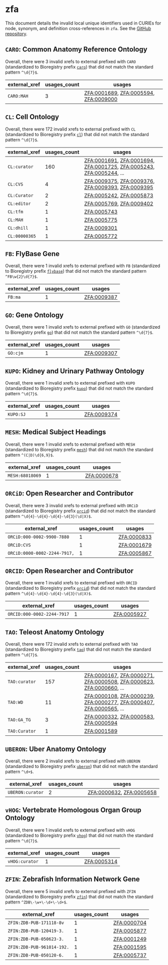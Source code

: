 # zfa

This document details the invalid local unique identifiers used in CURIEs
for node, synonym, and definition cross-references in `zfa`. See the [GitHub repository](https://github.com/cerivs/zebrafish-anatomical-ontology).


## `CARO`: Common Anatomy Reference Ontology

Overall, there were 3 invalid
xrefs to external prefixed with `CARO` (standardized to Bioregistry
prefix [`caro`](https://bioregistry.io/caro)) that
did not match the standard pattern `^\d{7}$`.

| external_xref   |   usages_count | usages                                                                                                                                                                          |
|-----------------|----------------|---------------------------------------------------------------------------------------------------------------------------------------------------------------------------------|
| `CARO:MAH`      |              3 | [ZFA:0001689](http://purl.obolibrary.org/obo/ZFA_0001689), [ZFA:0005594](http://purl.obolibrary.org/obo/ZFA_0005594), [ZFA:0009000](http://purl.obolibrary.org/obo/ZFA_0009000) |

## `CL`: Cell Ontology

Overall, there were 172 invalid
xrefs to external prefixed with `CL` (standardized to Bioregistry
prefix [`cl`](https://bioregistry.io/cl)) that
did not match the standard pattern `^\d{7}$`.

| external_xref   |   usages_count | usages                                                                                                                                                                                                                                                                                                     |
|-----------------|----------------|------------------------------------------------------------------------------------------------------------------------------------------------------------------------------------------------------------------------------------------------------------------------------------------------------------|
| `CL:curator`    |            160 | [ZFA:0001691](http://purl.obolibrary.org/obo/ZFA_0001691), [ZFA:0001694](http://purl.obolibrary.org/obo/ZFA_0001694), [ZFA:0001725](http://purl.obolibrary.org/obo/ZFA_0001725), [ZFA:0005243](http://purl.obolibrary.org/obo/ZFA_0005243), [ZFA:0005244](http://purl.obolibrary.org/obo/ZFA_0005244), ... |
| `CL:CVS`        |              4 | [ZFA:0009375](http://purl.obolibrary.org/obo/ZFA_0009375), [ZFA:0009376](http://purl.obolibrary.org/obo/ZFA_0009376), [ZFA:0009393](http://purl.obolibrary.org/obo/ZFA_0009393), [ZFA:0009395](http://purl.obolibrary.org/obo/ZFA_0009395)                                                                 |
| `CL:Curator`    |              2 | [ZFA:0005242](http://purl.obolibrary.org/obo/ZFA_0005242), [ZFA:0005873](http://purl.obolibrary.org/obo/ZFA_0005873)                                                                                                                                                                                       |
| `CL:editor`     |              2 | [ZFA:0005769](http://purl.obolibrary.org/obo/ZFA_0005769), [ZFA:0009402](http://purl.obolibrary.org/obo/ZFA_0009402)                                                                                                                                                                                       |
| `CL:tfm`        |              1 | [ZFA:0005743](http://purl.obolibrary.org/obo/ZFA_0005743)                                                                                                                                                                                                                                                  |
| `CL:MAH`        |              1 | [ZFA:0005775](http://purl.obolibrary.org/obo/ZFA_0005775)                                                                                                                                                                                                                                                  |
| `CL:dhill`      |              1 | [ZFA:0009301](http://purl.obolibrary.org/obo/ZFA_0009301)                                                                                                                                                                                                                                                  |
| `CL:00000365`   |              1 | [ZFA:0005772](http://purl.obolibrary.org/obo/ZFA_0005772)                                                                                                                                                                                                                                                  |

## `FB`: FlyBase Gene

Overall, there were 1 invalid
xrefs to external prefixed with `FB` (standardized to Bioregistry
prefix [`flybase`](https://bioregistry.io/flybase)) that
did not match the standard pattern `^FB\w{2}\d{7}$`.

| external_xref   |   usages_count | usages                                                    |
|-----------------|----------------|-----------------------------------------------------------|
| `FB:ma`         |              1 | [ZFA:0009387](http://purl.obolibrary.org/obo/ZFA_0009387) |

## `GO`: Gene Ontology

Overall, there were 1 invalid
xrefs to external prefixed with `GO` (standardized to Bioregistry
prefix [`go`](https://bioregistry.io/go)) that
did not match the standard pattern `^\d{7}$`.

| external_xref   |   usages_count | usages                                                    |
|-----------------|----------------|-----------------------------------------------------------|
| `GO:cjm`        |              1 | [ZFA:0009307](http://purl.obolibrary.org/obo/ZFA_0009307) |

## `KUPO`: Kidney and Urinary Pathway Ontology

Overall, there were 1 invalid
xrefs to external prefixed with `KUPO` (standardized to Bioregistry
prefix [`kupo`](https://bioregistry.io/kupo)) that
did not match the standard pattern `^\d{7}$`.

| external_xref   |   usages_count | usages                                                    |
|-----------------|----------------|-----------------------------------------------------------|
| `KUPO:SJ`       |              1 | [ZFA:0009374](http://purl.obolibrary.org/obo/ZFA_0009374) |

## `MESH`: Medical Subject Headings

Overall, there were 1 invalid
xrefs to external prefixed with `MESH` (standardized to Bioregistry
prefix [`mesh`](https://bioregistry.io/mesh)) that
did not match the standard pattern `^(C|D)\d{6,9}$`.

| external_xref   |   usages_count | usages                                                    |
|-----------------|----------------|-----------------------------------------------------------|
| `MESH:68018069` |              1 | [ZFA:0000678](http://purl.obolibrary.org/obo/ZFA_0000678) |

## `ORCiD`: Open Researcher and Contributor

Overall, there were 3 invalid
xrefs to external prefixed with `ORCiD` (standardized to Bioregistry
prefix [`orcid`](https://bioregistry.io/orcid)) that
did not match the standard pattern `^\d{4}-\d{4}-\d{4}-\d{3}(\d|X)$`.

| external_xref                |   usages_count | usages                                                    |
|------------------------------|----------------|-----------------------------------------------------------|
| `ORCiD:000-0002-9900-7880`   |              1 | [ZFA:0000833](http://purl.obolibrary.org/obo/ZFA_0000833) |
| `ORCiD:CVS`                  |              1 | [ZFA:0001679](http://purl.obolibrary.org/obo/ZFA_0001679) |
| `ORCiD:0000-0002-2244-7917,` |              1 | [ZFA:0005867](http://purl.obolibrary.org/obo/ZFA_0005867) |

## `ORCID`: Open Researcher and Contributor

Overall, there were 1 invalid
xrefs to external prefixed with `ORCID` (standardized to Bioregistry
prefix [`orcid`](https://bioregistry.io/orcid)) that
did not match the standard pattern `^\d{4}-\d{4}-\d{4}-\d{3}(\d|X)$`.

| external_xref              |   usages_count | usages                                                    |
|----------------------------|----------------|-----------------------------------------------------------|
| `ORCID:000-0002-2244-7917` |              1 | [ZFA:0005927](http://purl.obolibrary.org/obo/ZFA_0005927) |

## `TAO`: Teleost Anatomy Ontology

Overall, there were 172 invalid
xrefs to external prefixed with `TAO` (standardized to Bioregistry
prefix [`tao`](https://bioregistry.io/tao)) that
did not match the standard pattern `^\d{7}$`.

| external_xref   |   usages_count | usages                                                                                                                                                                                                                                                                                                     |
|-----------------|----------------|------------------------------------------------------------------------------------------------------------------------------------------------------------------------------------------------------------------------------------------------------------------------------------------------------------|
| `TAO:curator`   |            157 | [ZFA:0000167](http://purl.obolibrary.org/obo/ZFA_0000167), [ZFA:0000271](http://purl.obolibrary.org/obo/ZFA_0000271), [ZFA:0000508](http://purl.obolibrary.org/obo/ZFA_0000508), [ZFA:0000623](http://purl.obolibrary.org/obo/ZFA_0000623), [ZFA:0000660](http://purl.obolibrary.org/obo/ZFA_0000660), ... |
| `TAO:WD`        |             11 | [ZFA:0000108](http://purl.obolibrary.org/obo/ZFA_0000108), [ZFA:0000239](http://purl.obolibrary.org/obo/ZFA_0000239), [ZFA:0000277](http://purl.obolibrary.org/obo/ZFA_0000277), [ZFA:0000407](http://purl.obolibrary.org/obo/ZFA_0000407), [ZFA:0000565](http://purl.obolibrary.org/obo/ZFA_0000565), ... |
| `TAO:GA_TG`     |              3 | [ZFA:0000332](http://purl.obolibrary.org/obo/ZFA_0000332), [ZFA:0000583](http://purl.obolibrary.org/obo/ZFA_0000583), [ZFA:0000594](http://purl.obolibrary.org/obo/ZFA_0000594)                                                                                                                            |
| `TAO:Curator`   |              1 | [ZFA:0001589](http://purl.obolibrary.org/obo/ZFA_0001589)                                                                                                                                                                                                                                                  |

## `UBERON`: Uber Anatomy Ontology

Overall, there were 2 invalid
xrefs to external prefixed with `UBERON` (standardized to Bioregistry
prefix [`uberon`](https://bioregistry.io/uberon)) that
did not match the standard pattern `^\d+$`.

| external_xref    |   usages_count | usages                                                                                                               |
|------------------|----------------|----------------------------------------------------------------------------------------------------------------------|
| `UBERON:curator` |              2 | [ZFA:0000632](http://purl.obolibrary.org/obo/ZFA_0000632), [ZFA:0005658](http://purl.obolibrary.org/obo/ZFA_0005658) |

## `vHOG`: Vertebrate Homologous Organ Group Ontology

Overall, there were 1 invalid
xrefs to external prefixed with `vHOG` (standardized to Bioregistry
prefix [`vhog`](https://bioregistry.io/vhog)) that
did not match the standard pattern `^\d{7}$`.

| external_xref   |   usages_count | usages                                                    |
|-----------------|----------------|-----------------------------------------------------------|
| `vHOG:curator`  |              1 | [ZFA:0005314](http://purl.obolibrary.org/obo/ZFA_0005314) |

## `ZFIN`: Zebrafish Information Network Gene

Overall, there were 5 invalid
xrefs to external prefixed with `ZFIN` (standardized to Bioregistry
prefix [`zfin`](https://bioregistry.io/zfin)) that
did not match the standard pattern `^ZDB\-\w+\-\d+\-\d+$`.

| external_xref              |   usages_count | usages                                                    |
|----------------------------|----------------|-----------------------------------------------------------|
| `ZFIN:ZDB-PUB-171118-8v`   |              1 | [ZFA:0000704](http://purl.obolibrary.org/obo/ZFA_0000704) |
| `ZFIN:ZDB-PUB-120419-3.`   |              1 | [ZFA:0005877](http://purl.obolibrary.org/obo/ZFA_0005877) |
| `ZFIN:ZDB-PUB-050623-3.`   |              1 | [ZFA:0001249](http://purl.obolibrary.org/obo/ZFA_0001249) |
| `ZFIN:ZDB-PUB-961014-192.` |              1 | [ZFA:0001595](http://purl.obolibrary.org/obo/ZFA_0001595) |
| `ZFIN:ZDB-PUB-050120-6.`   |              1 | [ZFA:0005737](http://purl.obolibrary.org/obo/ZFA_0005737) |

